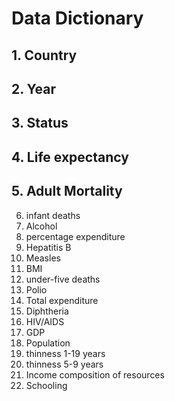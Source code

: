 # Data Dictionary

## 1.	Country
## 2.	Year
## 3.	Status
## 4.	Life expectancy
## 5.	Adult Mortality
6.	infant deaths
7.	Alcohol
8.	percentage expenditure
9.	Hepatitis B
10.	Measles
11.	BMI
12.	under-five deaths
13.	Polio
14.	Total expenditure
15.	Diphtheria
16.	HIV/AIDS
17.	GDP
18.	Population
19.	thinness 1-19 years
20.	thinness 5-9 years
21.	Income composition of resources
22.	Schooling
